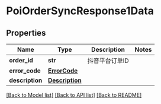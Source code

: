 # PoiOrderSyncResponse1Data

## Properties
Name | Type | Description | Notes
------------ | ------------- | ------------- | -------------
**order_id** | **str** | 抖音平台订单ID | 
**error_code** | [**ErrorCode**](ErrorCode.md) |  | 
**description** | [**Description**](Description.md) |  | 

[[Back to Model list]](../README.md#documentation-for-models) [[Back to API list]](../README.md#documentation-for-api-endpoints) [[Back to README]](../README.md)


